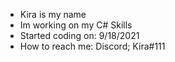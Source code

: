 - Kira is my name
- Im working on my C# Skills
- Started coding on: 9/18/2021
- How to reach me: Discord; Kira#111
<!---
Kiralmao/Kiralmao is a ✨ special ✨ repository because its `README.md` (this file) appears on your GitHub profile.
You can click the Preview link to take a look at your changes.
--->
